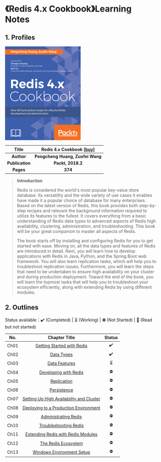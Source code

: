 # 《Redis 4.x Cookbook》Learning Notes



## 1. Profiles

![Redis 4.x Cookbook](assets/cover.png)

|    **Title**    | **Redis 4.x Cookbook** [[buy](https://www.packtpub.com/product/redis-4-x-cookbook/9781783988167)] |
| :-------------: | :----------------------------------------------------------: |
|   **Author**    |               **Pengcheng Huang, Zuofei Wang**               |
| **Publication** |                      **Packt, 2018.2**                       |
|    **Pages**    |                           **374**                            |

> **Introduction**
>
> Redis is considered the world's most popular key-value store database. Its versatility and the wide variety of use cases it enables have made it a popular choice of database for many enterprises. Based on the latest version of Redis, this book provides both step-by-step recipes and relevant the background information required to utilize its features to the fullest. It covers everything from a basic understanding of Redis data types to advanced aspects of Redis high availability, clustering, administration, and troubleshooting. This book will be your great companion to master all aspects of Redis.
>
> The book starts off by installing and configuring Redis for you to get started with ease. Moving on, all the data types and features of Redis are introduced in detail. Next, you will learn how to develop applications with Redis in Java, Python, and the Spring Boot web framework. You will also learn replication tasks, which will help you to troubleshoot replication issues. Furthermore, you will learn the steps that need to be undertaken to ensure high availability on your cluster and during production deployment. Toward the end of the book, you will learn the topmost tasks that will help you to troubleshoot your ecosystem efficiently, along with extending Redis by using different modules.



## 2. Outlines

Status available：:heavy_check_mark: (Completed) | :hourglass_flowing_sand: (Working) | :no_entry: (Not Started) | :orange_book: (Read but not started)

| No.  |                     Chapter Title                     |          Status          |
| :--: | :---------------------------------------------------: | :----------------------: |
| Ch01 |        [Getting Started with Redis](./Ch01.md)        |    :heavy_check_mark:    |
| Ch02 |                [Data Types](./Ch02.md)                |    :heavy_check_mark:    |
| Ch03 |              [Data Features](./Ch03.md)               | :hourglass_flowing_sand: |
| Ch04 |          [Developing with Redis](./Ch04.md)           |        :no_entry:        |
| Ch05 |               [Replication](./Ch05.md)                |        :no_entry:        |
| Ch06 |               [Persistence](./Ch06.md)                |        :no_entry:        |
| Ch07 | [Setting Up High Availability and Cluster](./Ch07.md) |        :no_entry:        |
| Ch08 |  [Deploying to a Production Environment](./Ch08.md)   |        :no_entry:        |
| Ch09 |           [Administrating Redis](./Ch09.md)           |        :no_entry:        |
| Ch10 |          [Troubleshooting Redis](./Ch10.md)           |        :no_entry:        |
| Ch11 |    [Extending Redis with Redis Modules](./Ch11.md)    |        :no_entry:        |
| Ch12 |           [The Redis Ecosystem](./Ch12.md)            |        :no_entry:        |
| Ch13 |        [Windows Environment Setup](./Ch13.md)         |        :no_entry:        |

